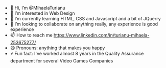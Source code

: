 - 👋 Hi, I’m @MihaelaTurianu
- 👀 I’m interested in Web Design
- 🌱 I’m currently learning HTML, CSS and Javascript and a bit of JQuerry
- 💞️ I’m looking to collaborate on anything really, any experience is good experience
- 📫 How to reach me https://www.linkedin.com/in/turianu-mihaela-253675277/
- 😄 Pronouns: anything that makes you happy
- ⚡ Fun fact: I've worked almost 8 years in the Quality Assurance department for several Video Games Companies

<!---
MihaelaTurianu/MihaelaTurianu is a ✨ special ✨ repository because its `README.md` (this file) appears on your GitHub profile.
You can click the Preview link to take a look at your changes.
--->
